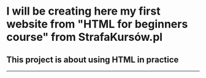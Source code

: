 # I will be creating here my first website from "HTML for beginners course" from StrafaKursów.pl
## This project is about using HTML in practice  
---
